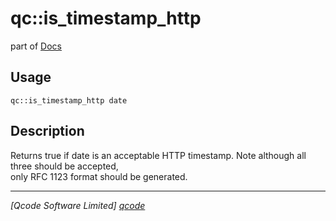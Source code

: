 qc::is_timestamp_http
=====================

part of [Docs](.)

Usage
-----
`qc::is_timestamp_http date`

Description
-----------
Returns true if date is an acceptable HTTP timestamp. Note although all three should be accepted,<br/>only RFC 1123 format should be generated.

----------------------------------
*[Qcode Software Limited] [qcode]*

[qcode]: www.qcode.co.uk "Qcode Software"